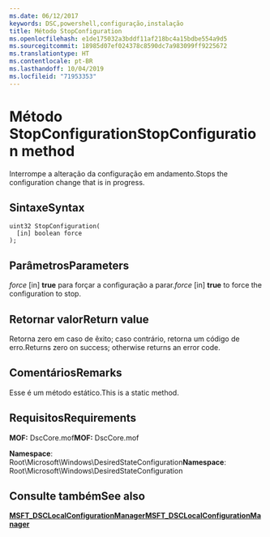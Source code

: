 ```yaml
---
ms.date: 06/12/2017
keywords: DSC,powershell,configuração,instalação
title: Método StopConfiguration
ms.openlocfilehash: e1de175032a3bddf11af218bc4a15bdbe554a9d5
ms.sourcegitcommit: 18985d07ef024378c8590dc7a983099ff9225672
ms.translationtype: HT
ms.contentlocale: pt-BR
ms.lasthandoff: 10/04/2019
ms.locfileid: "71953353"
---
```

# <a name="stopconfiguration-method"></a><span data-ttu-id="98cf0-103">Método StopConfiguration</span><span class="sxs-lookup"><span data-stu-id="98cf0-103">StopConfiguration method</span></span>

<span data-ttu-id="98cf0-104">Interrompe a alteração da configuração em andamento.</span><span class="sxs-lookup"><span data-stu-id="98cf0-104">Stops the configuration change that is in progress.</span></span>

## <a name="syntax"></a><span data-ttu-id="98cf0-105">Sintaxe</span><span class="sxs-lookup"><span data-stu-id="98cf0-105">Syntax</span></span>

```mof
uint32 StopConfiguration(
  [in] boolean force
);
```

## <a name="parameters"></a><span data-ttu-id="98cf0-106">Parâmetros</span><span class="sxs-lookup"><span data-stu-id="98cf0-106">Parameters</span></span>

<span data-ttu-id="98cf0-107">*force* \[in\] **true** para forçar a configuração a parar.</span><span class="sxs-lookup"><span data-stu-id="98cf0-107">*force* \[in\] **true** to force the configuration to stop.</span></span>

## <a name="return-value"></a><span data-ttu-id="98cf0-108">Retornar valor</span><span class="sxs-lookup"><span data-stu-id="98cf0-108">Return value</span></span>

<span data-ttu-id="98cf0-109">Retorna zero em caso de êxito; caso contrário, retorna um código de erro.</span><span class="sxs-lookup"><span data-stu-id="98cf0-109">Returns zero on success; otherwise returns an error code.</span></span>

## <a name="remarks"></a><span data-ttu-id="98cf0-110">Comentários</span><span class="sxs-lookup"><span data-stu-id="98cf0-110">Remarks</span></span>

<span data-ttu-id="98cf0-111">Esse é um método estático.</span><span class="sxs-lookup"><span data-stu-id="98cf0-111">This is a static method.</span></span>

## <a name="requirements"></a><span data-ttu-id="98cf0-112">Requisitos</span><span class="sxs-lookup"><span data-stu-id="98cf0-112">Requirements</span></span>

<span data-ttu-id="98cf0-113">**MOF:** DscCore.mof</span><span class="sxs-lookup"><span data-stu-id="98cf0-113">**MOF:** DscCore.mof</span></span>

<span data-ttu-id="98cf0-114">**Namespace**: Root\Microsoft\Windows\DesiredStateConfiguration</span><span class="sxs-lookup"><span data-stu-id="98cf0-114">**Namespace**: Root\Microsoft\Windows\DesiredStateConfiguration</span></span>

## <a name="see-also"></a><span data-ttu-id="98cf0-115">Consulte também</span><span class="sxs-lookup"><span data-stu-id="98cf0-115">See also</span></span>

[<span data-ttu-id="98cf0-116">**MSFT_DSCLocalConfigurationManager**</span><span class="sxs-lookup"><span data-stu-id="98cf0-116">**MSFT_DSCLocalConfigurationManager**</span></span>](msft-dsclocalconfigurationmanager.md)
